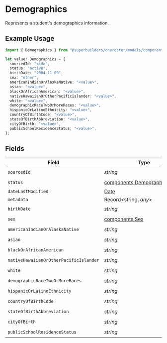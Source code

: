 # Demographics

Represents a student's demographics information.

## Example Usage

```typescript
import { Demographics } from "@superbuilders/oneroster/models/components";

let value: Demographics = {
  sourcedId: "<id>",
  status: "active",
  birthDate: "2004-11-09",
  sex: "other",
  americanIndianOrAlaskaNative: "<value>",
  asian: "<value>",
  blackOrAfricanAmerican: "<value>",
  nativeHawaiianOrOtherPacificIslander: "<value>",
  white: "<value>",
  demographicRaceTwoOrMoreRaces: "<value>",
  hispanicOrLatinoEthnicity: "<value>",
  countryOfBirthCode: "<value>",
  stateOfBirthAbbreviation: "<value>",
  cityOfBirth: "<value>",
  publicSchoolResidenceStatus: "<value>",
};
```

## Fields

| Field                                                                                         | Type                                                                                          | Required                                                                                      | Description                                                                                   |
| --------------------------------------------------------------------------------------------- | --------------------------------------------------------------------------------------------- | --------------------------------------------------------------------------------------------- | --------------------------------------------------------------------------------------------- |
| `sourcedId`                                                                                   | *string*                                                                                      | :heavy_check_mark:                                                                            | N/A                                                                                           |
| `status`                                                                                      | [components.DemographicsStatus](../../models/components/demographicsstatus.md)                | :heavy_check_mark:                                                                            | N/A                                                                                           |
| `dateLastModified`                                                                            | [Date](https://developer.mozilla.org/en-US/docs/Web/JavaScript/Reference/Global_Objects/Date) | :heavy_minus_sign:                                                                            | N/A                                                                                           |
| `metadata`                                                                                    | Record<string, *any*>                                                                         | :heavy_minus_sign:                                                                            | N/A                                                                                           |
| `birthDate`                                                                                   | *string*                                                                                      | :heavy_check_mark:                                                                            | N/A                                                                                           |
| `sex`                                                                                         | [components.Sex](../../models/components/sex.md)                                              | :heavy_check_mark:                                                                            | N/A                                                                                           |
| `americanIndianOrAlaskaNative`                                                                | *string*                                                                                      | :heavy_check_mark:                                                                            | N/A                                                                                           |
| `asian`                                                                                       | *string*                                                                                      | :heavy_check_mark:                                                                            | N/A                                                                                           |
| `blackOrAfricanAmerican`                                                                      | *string*                                                                                      | :heavy_check_mark:                                                                            | N/A                                                                                           |
| `nativeHawaiianOrOtherPacificIslander`                                                        | *string*                                                                                      | :heavy_check_mark:                                                                            | N/A                                                                                           |
| `white`                                                                                       | *string*                                                                                      | :heavy_check_mark:                                                                            | N/A                                                                                           |
| `demographicRaceTwoOrMoreRaces`                                                               | *string*                                                                                      | :heavy_check_mark:                                                                            | N/A                                                                                           |
| `hispanicOrLatinoEthnicity`                                                                   | *string*                                                                                      | :heavy_check_mark:                                                                            | N/A                                                                                           |
| `countryOfBirthCode`                                                                          | *string*                                                                                      | :heavy_check_mark:                                                                            | N/A                                                                                           |
| `stateOfBirthAbbreviation`                                                                    | *string*                                                                                      | :heavy_check_mark:                                                                            | N/A                                                                                           |
| `cityOfBirth`                                                                                 | *string*                                                                                      | :heavy_check_mark:                                                                            | N/A                                                                                           |
| `publicSchoolResidenceStatus`                                                                 | *string*                                                                                      | :heavy_check_mark:                                                                            | N/A                                                                                           |